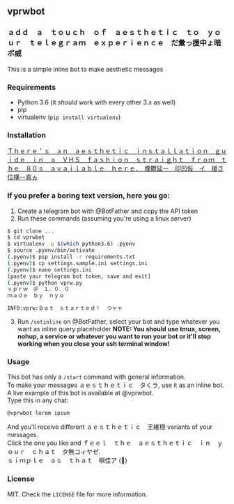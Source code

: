 ## vprwbot
### ａｄｄ　ａ　ｔｏｕｃｈ　ｏｆ　ａｅｓｔｈｅｔｉｃ　ｔｏ　ｙｏｕｒ　ｔｅｌｅｇｒａｍ　ｅｘｐｅｒｉｅｎｃｅ　だ彙っ援中ょ暗ボ威
This is a simple inline bot to make aesthetic messages

### Requirements
- Python 3.6 (it _should_ work with every other 3.x as well)  
- pip  
- virtualenv (`pip install virtualenv`)  

### Installation
[Ｔｈｅｒｅ＇ｓ　ａｎ　ａｅｓｔｈｅｔｉｃ　ｉｎｓｔａｌｌａｔｉｏｎ　ｇｕｉｄｅ　ｉｎ　ａ　ＶＨＳ　ｆａｓｈｉｏｎ　ｓｔｒａｉｇｈｔ　ｆｒｏｍ　ｔｈｅ　８０ｓ　ａｖａｉｌａｂｌｅ　ｈｅｒｅ．　煙鬱延ー　印凹仮　イ　援さ位横ー真ヵ](https://youtu.be/t2x91807C4A)  


### If you prefer a boring text version, here you go:
1. Create a telegram bot with @BotFather and copy the API token  
2. Run these commands (assuming you're using a linux server)  
```bash
$ git clone ...
$ cd vprwbot
$ virtualenv -p $(which python3.6) .pyenv
$ source .pyenv/bin/activate
(.pyenv)$ pip install -r requirements.txt
(.pyenv)$ cp settings.sample.ini settings.ini
(.pyenv)$ nano settings.ini
[paste your telegram bot token, save and exit]
(.pyenv)$ python vprw.py
ｖｐｒｗ　＠　１．０．０
ｍａｄｅ　ｂｙ　ｎｙｏ

INFO:vprw:Ｂｏｔ　ｓｔａｒｔｅｄ！  つャャ
```
3. Run `/setinline` on @BotFather, select your bot and type whatever you want as inline query placeholder
**NOTE: You should use tmux, screen, nohup, a service or whatever you want to run your bot or it'll stop working
when you close your ssh terminal window!**

### Usage
This bot has only a `/start` command with general information.  
To make your messages ａｅｓｔｈｅｔｉｃ　タくラ, use it as an inline bot.  
A live example of this bot is available at @vprwbot.  
Type this in any chat:  
```
@vprwbot lorem ipsum
```
And you'll receive different ａｅｓｔｈｅｔｉｃ　王維穏 variants of your messages.  
Click the one you like and ｆｅｅｌ　ｔｈｅ　ａｅｓｔｈｅｔｉｃ　ｉｎ　ｙｏｕｒ　ｃｈａｔ　タ無コィヤゼ.  
ｓｉｍｐｌｅ　ａｓ　ｔｈａｔ　唄佳ア (:new_moon_with_face:)  

### License
MIT. Check the `LICENSE` file for more information.